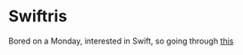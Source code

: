 # Swiftris
Bored on a Monday, interested in Swift, so going through [this](https://www.bloc.io/tutorials/swiftris-build-your-first-ios-game-with-swift)
